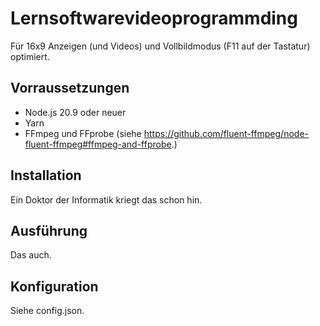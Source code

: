 # Lernsoftwarevideoprogrammding

Für 16x9 Anzeigen (und Videos) und Vollbildmodus (F11 auf der Tastatur) optimiert.

## Vorraussetzungen

- Node.js 20.9 oder neuer
- Yarn
- FFmpeg und FFprobe (siehe https://github.com/fluent-ffmpeg/node-fluent-ffmpeg#ffmpeg-and-ffprobe.)

## Installation

Ein Doktor der Informatik kriegt das schon hin.

## Ausführung

Das auch.

## Konfiguration

Siehe config.json.
